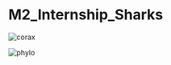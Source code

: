 # M2_Internship_Sharks

![corax](https://user-images.githubusercontent.com/80922475/148587803-c273aba5-0806-4ab7-93c0-1cd7e21854c3.jpeg)

![phylo](https://user-images.githubusercontent.com/80922475/148587799-2a443b94-69c0-4d05-b6f3-c77855cb4db3.png)
